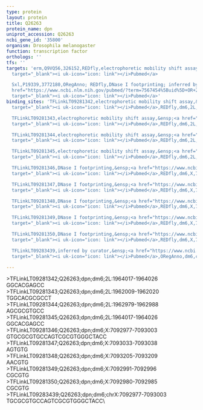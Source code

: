 ```yaml
---
type: protein
layout: protein
title: Q26263
protein_name: dpn
uniprot_accession: Q26263
ncbi_gene_id: '35800'
organism: Drosophila melanogaster
function: transcription factor
orthologs: ''
tfs: ''
targets: 'erm,Q9VQ56,326152,REDfly,electrophoretic mobility shift assay,&ensp;<a href="https://www.ncbi.nlm.nih.gov/pubmed/?term=20965965%5Buid%5D+OR+28899667%5Buid%5D"
  target="_blank"><i uk-icon="icon: link"></i>Pubmed</a>

  Sxl,P19339,3772180,ORegAnno; REDfly,DNase I footprinting; inferred by curator,&ensp;<a
  href="https://www.ncbi.nlm.nih.gov/pubmed/?term=7567454%5Buid%5D+OR+20965965%5Buid%5D+OR+18773886%5Buid%5D+OR+26578589%5Buid%5D"
  target="_blank"><i uk-icon="icon: link"></i>Pubmed</a>'
binding_sites: 'TFLinkLT09281342,electrophoretic mobility shift assay,&ensp;<a href="https://www.ncbi.nlm.nih.gov/pubmed/?term=28899667;20965965%5Buid%5D"
  target="_blank"><i uk-icon="icon: link"></i>Pubmed</a>,REDfly,dm6,2L,1964017,1964026,NA

  TFLinkLT09281343,electrophoretic mobility shift assay,&ensp;<a href="https://www.ncbi.nlm.nih.gov/pubmed/?term=28899667;20965965%5Buid%5D"
  target="_blank"><i uk-icon="icon: link"></i>Pubmed</a>,REDfly,dm6,2L,1962009,1962020,NA

  TFLinkLT09281344,electrophoretic mobility shift assay,&ensp;<a href="https://www.ncbi.nlm.nih.gov/pubmed/?term=28899667;20965965%5Buid%5D"
  target="_blank"><i uk-icon="icon: link"></i>Pubmed</a>,REDfly,dm6,2L,1962979,1962988,NA

  TFLinkLT09281345,electrophoretic mobility shift assay,&ensp;<a href="https://www.ncbi.nlm.nih.gov/pubmed/?term=28899667;20965965%5Buid%5D"
  target="_blank"><i uk-icon="icon: link"></i>Pubmed</a>,REDfly,dm6,2L,1964017,1964026,NA

  TFLinkLT09281346,DNase I footprinting,&ensp;<a href="https://www.ncbi.nlm.nih.gov/pubmed/?term=7567454;20965965%5Buid%5D"
  target="_blank"><i uk-icon="icon: link"></i>Pubmed</a>,REDfly,dm6,X,7092977,7093003,NA

  TFLinkLT09281347,DNase I footprinting,&ensp;<a href="https://www.ncbi.nlm.nih.gov/pubmed/?term=18773886;20965965%5Buid%5D"
  target="_blank"><i uk-icon="icon: link"></i>Pubmed</a>,REDfly,dm6,X,7093033,7093038,NA

  TFLinkLT09281348,DNase I footprinting,&ensp;<a href="https://www.ncbi.nlm.nih.gov/pubmed/?term=18773886;20965965%5Buid%5D"
  target="_blank"><i uk-icon="icon: link"></i>Pubmed</a>,REDfly,dm6,X,7093205,7093209,NA

  TFLinkLT09281349,DNase I footprinting,&ensp;<a href="https://www.ncbi.nlm.nih.gov/pubmed/?term=18773886;20965965%5Buid%5D"
  target="_blank"><i uk-icon="icon: link"></i>Pubmed</a>,REDfly,dm6,X,7092991,7092996,NA

  TFLinkLT09281350,DNase I footprinting,&ensp;<a href="https://www.ncbi.nlm.nih.gov/pubmed/?term=18773886;20965965%5Buid%5D"
  target="_blank"><i uk-icon="icon: link"></i>Pubmed</a>,REDfly,dm6,X,7092980,7092985,NA

  TFLinkLT09283439,inferred by curator,&ensp;<a href="https://www.ncbi.nlm.nih.gov/pubmed/?term=7567454%5Buid%5D"
  target="_blank"><i uk-icon="icon: link"></i>Pubmed</a>,ORegAnno,dm6,chrX,7092977,7093003,+'

---
```

\>TFLinkLT09281342;Q26263;dpn;dm6;2L:1964017-1964026\GGCACGAGCC\\>TFLinkLT09281343;Q26263;dpn;dm6;2L:1962009-1962020\TGGCACGCGCCT\\>TFLinkLT09281344;Q26263;dpn;dm6;2L:1962979-1962988\AGCGCGTGCC\\>TFLinkLT09281345;Q26263;dpn;dm6;2L:1964017-1964026\GGCACGAGCC\\>TFLinkLT09281346;Q26263;dpn;dm6;X:7092977-7093003\GTGCGCGTGCCAGTCGCGTGGGCTACC\\>TFLinkLT09281347;Q26263;dpn;dm6;X:7093033-7093038\AGTGTG\\>TFLinkLT09281348;Q26263;dpn;dm6;X:7093205-7093209\AACGTG\\>TFLinkLT09281349;Q26263;dpn;dm6;X:7092991-7092996\CGCGTG\\>TFLinkLT09281350;Q26263;dpn;dm6;X:7092980-7092985\CGCGTG\\>TFLinkLT09283439;Q26263;dpn;dm6;chrX:7092977-7093003\TGCGCGTGCCAGTCGCGTGGGCTACC\